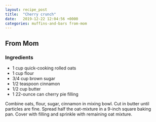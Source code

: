 ```yaml
---
layout: recipe_post
title:  "Cherry crunch"
date:   2019-12-22 12:04:56 +0000
categories: muffins-and-bars from-mom
---
```


## From Mom
### Ingredients
* 1 cup quick-cooking rolled oats
* 1 cup flour
* 3/4 cup brown sugar
* 1/2 teaspoon cinnamon
* 1/2 cup butter
* 1 22-ounce can cherry pie filling


Combine oats, flour, sugar, cinnamon in mixing bowl. Cut in butter until particles are fine. Spread half the oat-mixture in a 9-inch square baking pan. Cover with filling and sprinkle with remaining oat mixture.
